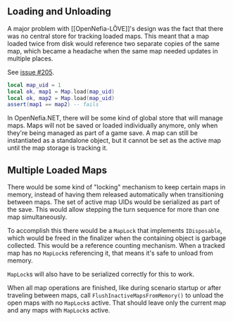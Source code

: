 ## Loading and Unloading

A major problem with [[OpenNefia-LÖVE]]'s design was the fact that there was no central store for tracking loaded maps. This meant that a map loaded twice from disk would reference two separate copies of the same map, which became a headache when the same map needed updates in multiple places.

See [issue #205](https://github.com/Ruin0x11/OpenNefia/issues/205).

```lua
local map_uid = 1
local ok, map1 = Map.load(map_uid)
local ok, map2 = Map.load(map_uid)
assert(map1 == map2) -- fails
```

In OpenNefia.NET, there will be some kind of global store that will manage maps. Maps will not be saved or loaded individually anymore, only when they're being managed as part of a game save. A map can still be instantiated as a standalone object, but it cannot be set as the active map until the map storage is tracking it.

## Multiple Loaded Maps

There would be some kind of "locking" mechanism to keep certain maps in memory, instead of having them released automatically when transitioning between maps. The set of active map UIDs would be serialized as part of the save. This would allow stepping the turn sequence for more than one map simultaneously.

To accomplish this there would be a `MapLock` that implements `IDisposable`, which would be freed in the finalizer when the containing object is garbage collected. This would be a reference counting mechanism. When a tracked map has no `MapLock`s referencing it, that means it's safe to unload from memory.

`MapLock`s will also have to be serialized correctly for this to work.

When all map operations are finished, like during scenario startup or after traveling between maps, call `FlushInactiveMapsFromMemory()` to unload the open maps with no `MapLock`s active. That should leave only the current map and any maps with `MapLock`s active.